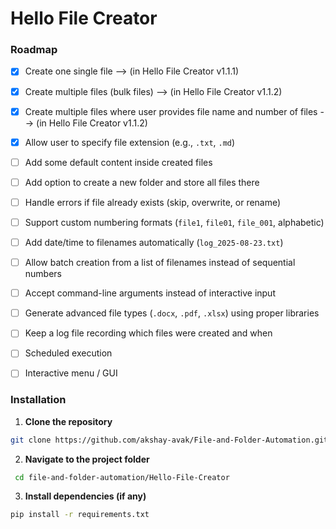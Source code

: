 # Hello File Creator

### Roadmap

- [X] Create one single file --> (in Hello File Creator v1.1.1)
- [X] Create multiple files (bulk files)  --> (in Hello File Creator v1.1.2)
- [X] Create multiple files where user provides file name and number of files  --> (in Hello File Creator v1.1.2)
- [X] Allow user to specify file extension (e.g., `.txt`, `.md`)  
- [ ] Add some default content inside created files   
- [ ] Add option to create a new folder and store all files there  
- [ ] Handle errors if file already exists (skip, overwrite, or rename)  
- [ ] Support custom numbering formats (`file1`, `file01`, `file_001`, alphabetic)  
- [ ] Add date/time to filenames automatically (`log_2025-08-23.txt`)  
- [ ] Allow batch creation from a list of filenames instead of sequential numbers  
- [ ] Accept command-line arguments instead of interactive input  
- [ ] Generate advanced file types (`.docx`, `.pdf`, `.xlsx`) using proper libraries  
- [ ] Keep a log file recording which files were created and when  
- [ ] Scheduled execution 
- [ ] Interactive menu / GUI


### Installation
1. **Clone the repository**
```bash
git clone https://github.com/akshay-avak/File-and-Folder-Automation.git
```
2. **Navigate to the project folder**
```bash
 cd file-and-folder-automation/Hello-File-Creator
 ```

 3. **Install dependencies (if any)**
 ```bash
 pip install -r requirements.txt
  ```
